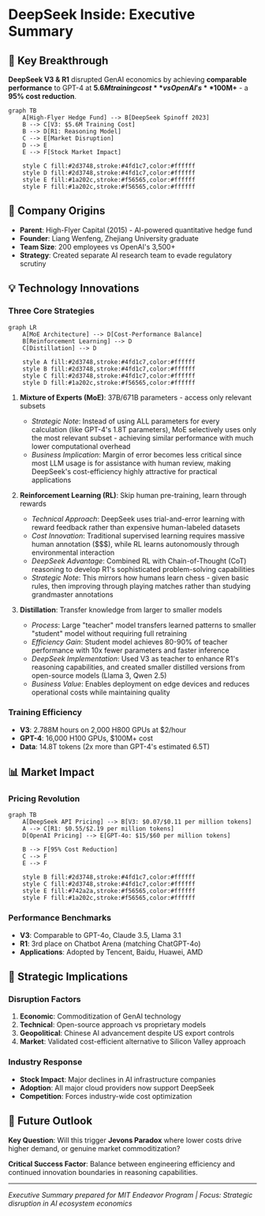 # DeepSeek Inside: Executive Summary

## 🔑 Key Breakthrough
**DeepSeek V3 & R1** disrupted GenAI economics by achieving **comparable performance** to GPT-4 at **$5.6M training cost** vs OpenAI's **$100M+** - a **95% cost reduction**.

```mermaid
graph TB
    A[High-Flyer Hedge Fund] --> B[DeepSeek Spinoff 2023]
    B --> C[V3: $5.6M Training Cost]
    B --> D[R1: Reasoning Model]
    C --> E[Market Disruption]
    D --> E
    E --> F[Stock Market Impact]
    
    style C fill:#2d3748,stroke:#4fd1c7,color:#ffffff
    style D fill:#2d3748,stroke:#4fd1c7,color:#ffffff
    style E fill:#1a202c,stroke:#f56565,color:#ffffff
    style F fill:#1a202c,stroke:#f56565,color:#ffffff
```

## 🏢 Company Origins
- **Parent**: High-Flyer Capital (2015) - AI-powered quantitative hedge fund
- **Founder**: Liang Wenfeng, Zhejiang University graduate
- **Team Size**: 200 employees vs OpenAI's 3,500+
- **Strategy**: Created separate AI research team to evade regulatory scrutiny

## 💡 Technology Innovations

### Three Core Strategies
```mermaid
graph LR
    A[MoE Architecture] --> D[Cost-Performance Balance]
    B[Reinforcement Learning] --> D
    C[Distillation] --> D
    
    style A fill:#2d3748,stroke:#4fd1c7,color:#ffffff
    style B fill:#2d3748,stroke:#4fd1c7,color:#ffffff
    style C fill:#2d3748,stroke:#4fd1c7,color:#ffffff
    style D fill:#1a202c,stroke:#f56565,color:#ffffff
```

1. **Mixture of Experts (MoE)**: 37B/671B parameters - access only relevant subsets
   - *Strategic Note*: Instead of using ALL parameters for every calculation (like GPT-4's 1.8T parameters), MoE selectively uses only the most relevant subset - achieving similar performance with much lower computational overhead
   - *Business Implication*: Margin of error becomes less critical since most LLM usage is for assistance with human review, making DeepSeek's cost-efficiency highly attractive for practical applications

2. **Reinforcement Learning (RL)**: Skip human pre-training, learn through rewards
   - *Technical Approach*: DeepSeek uses trial-and-error learning with reward feedback rather than expensive human-labeled datasets
   - *Cost Innovation*: Traditional supervised learning requires massive human annotation ($$$), while RL learns autonomously through environmental interaction
   - *DeepSeek Advantage*: Combined RL with Chain-of-Thought (CoT) reasoning to develop R1's sophisticated problem-solving capabilities
   - *Strategic Note*: This mirrors how humans learn chess - given basic rules, then improving through playing matches rather than studying grandmaster annotations

3. **Distillation**: Transfer knowledge from larger to smaller models  
   - *Process*: Large "teacher" model transfers learned patterns to smaller "student" model without requiring full retraining
   - *Efficiency Gain*: Student model achieves 80-90% of teacher performance with 10x fewer parameters and faster inference
   - *DeepSeek Implementation*: Used V3 as teacher to enhance R1's reasoning capabilities, and created smaller distilled versions from open-source models (Llama 3, Qwen 2.5)
   - *Business Value*: Enables deployment on edge devices and reduces operational costs while maintaining quality

### Training Efficiency
- **V3**: 2.788M hours on 2,000 H800 GPUs at $2/hour
- **GPT-4**: 16,000 H100 GPUs, $100M+ cost
- **Data**: 14.8T tokens (2x more than GPT-4's estimated 6.5T)

## 📊 Market Impact

### Pricing Revolution
```mermaid
graph TB
    A[DeepSeek API Pricing] --> B[V3: $0.07/$0.11 per million tokens]
    A --> C[R1: $0.55/$2.19 per million tokens]
    D[OpenAI Pricing] --> E[GPT-4o: $15/$60 per million tokens]
    
    B --> F[95% Cost Reduction]
    C --> F
    E --> F
    
    style B fill:#2d3748,stroke:#4fd1c7,color:#ffffff
    style C fill:#2d3748,stroke:#4fd1c7,color:#ffffff
    style E fill:#742a2a,stroke:#f56565,color:#ffffff
    style F fill:#1a202c,stroke:#f56565,color:#ffffff
```

### Performance Benchmarks
- **V3**: Comparable to GPT-4o, Claude 3.5, Llama 3.1
- **R1**: 3rd place on Chatbot Arena (matching ChatGPT-4o)
- **Applications**: Adopted by Tencent, Baidu, Huawei, AMD

## 🌊 Strategic Implications

### Disruption Factors
1. **Economic**: Commoditization of GenAI technology
2. **Technical**: Open-source approach vs proprietary models  
3. **Geopolitical**: Chinese AI advancement despite US export controls
4. **Market**: Validated cost-efficient alternative to Silicon Valley approach

### Industry Response
- **Stock Impact**: Major declines in AI infrastructure companies
- **Adoption**: All major cloud providers now support DeepSeek
- **Competition**: Forces industry-wide cost optimization

## 🔮 Future Outlook

**Key Question**: Will this trigger **Jevons Paradox** where lower costs drive higher demand, or genuine market commoditization?

**Critical Success Factor**: Balance between engineering efficiency and continued innovation boundaries in reasoning capabilities.

---
*Executive Summary prepared for MIT Endeavor Program | Focus: Strategic disruption in AI ecosystem economics*
